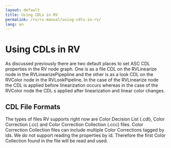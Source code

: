 ```yaml
---
layout: default
title: Using CDLs in RV
permalink: /rv/rv-manual/using-cdls-in-rv/
lang: en
---
```


# Using CDLs in RV

As discussed previously there are two default places to set ASC CDL properties in the RV node graph. One is as a file CDL on the RVLinearize node in the RVLinearizePipepline and the other is as a look CDL on the RVColor node in the RVLookPipeline. In the case of the RVLinearize node the CDL is applied before linearization occurs whereas in the case of the RVColor node the CDL s applied after linearization and linear color changes.

## CDL File Formats

The types of files RV supports right now are Color Decision List (.cdl), Color Correction (.cc) and Color Correction Collection (.ccc) files. Color Correction Collection files can include multiple Color Corrections tagged by ids. We do not support reading the properties by id. Therefore the first Color Collection found in the file will be read and used.
